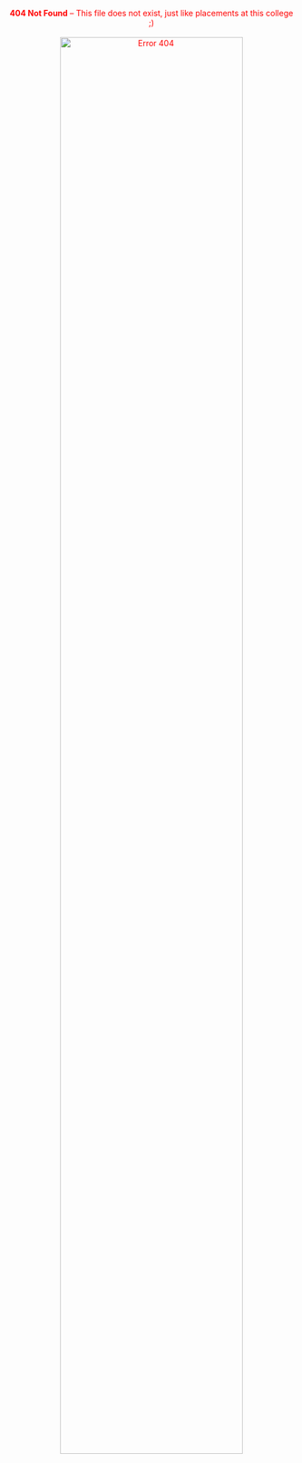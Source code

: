 <p style="text-align: center; color: red">
    <b>404 Not Found</b> &ndash; This file does not exist, just like placements at this college ;)
    <br><br>
    <img alt="Error 404" src="https://http.cat/404" width="80%" style="text-align: center">
</p>